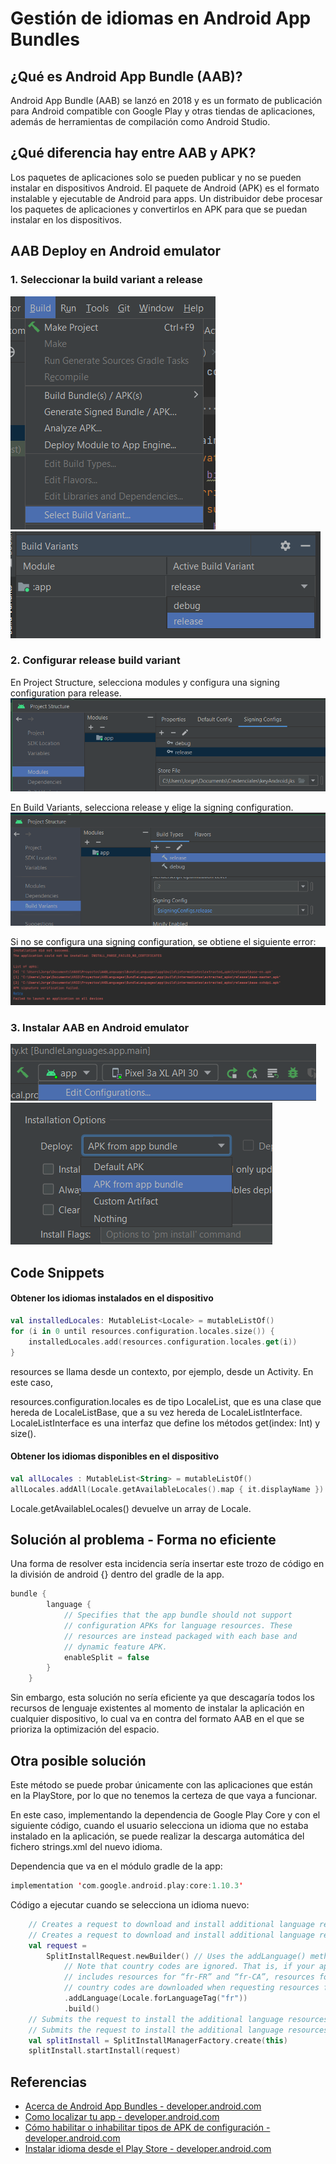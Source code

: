# Gestión de idiomas en Android App Bundles

## ¿Qué es Android App Bundle (AAB)?

Android App Bundle (AAB) se lanzó en 2018 y es un formato de publicación para Android compatible con Google Play y otras tiendas de aplicaciones, además de herramientas de compilación como Android Studio.

## ¿Qué diferencia hay entre AAB y APK?

Los paquetes de aplicaciones solo se pueden publicar y no se pueden instalar en dispositivos Android. El paquete de Android (APK) es el formato instalable y ejecutable de Android para apps. Un distribuidor debe procesar los paquetes de aplicaciones y convertirlos en APK para que se puedan instalar en los dispositivos.


## AAB Deploy en Android emulator

### 1. Seleccionar la build variant a release
![SelectBuildVariant1.png](img/SelectBuildVariant1.png)
![SelectBuildVariant2.png](img/SelectBuildVariant2.png)

### 2. Configurar release build variant

En Project Structure, selecciona modules y configura una signing configuration para release. 
![CrearConfFirma.png](img/CrearConfFirma.png)

En Build Variants, selecciona release y elige la signing configuration.
![AsignarConfFirmaARelease.png](img/AsignarConfFirmaARelease.png)

Si no se configura una signing configuration, se obtiene el siguiente error:
![ErrorAABNoFirmado.png](img/ErrorAABNoFirmado.png)

### 3. Instalar AAB en Android emulator

![EditLaunchConf1.png](img/EditLaunchConf1.png)
![EditLaunchConf2.png](img/EditLaunchConf2.png)

## Code Snippets

#### Obtener los idiomas instalados en el dispositivo

```kotlin
val installedLocales: MutableList<Locale> = mutableListOf()
for (i in 0 until resources.configuration.locales.size()) {
    installedLocales.add(resources.configuration.locales.get(i))
}
```
resources se llama desde un contexto, por ejemplo, desde un Activity. En este caso,

resources.configuration.locales es de tipo LocaleList, que es una clase que hereda de LocaleListBase, que a su vez hereda de LocaleListInterface. LocaleListInterface es una interfaz que define los métodos get(index: Int) y size().

#### Obtener los idiomas disponibles en el dispositivo

```kotlin
val allLocales : MutableList<String> = mutableListOf()
allLocales.addAll(Locale.getAvailableLocales().map { it.displayName })
```

Locale.getAvailableLocales() devuelve un array de Locale.


## Solución al problema - Forma no eficiente
Una forma de resolver esta incidencia sería insertar este trozo de código en la división de android {} dentro del gradle de la app.

```kotlin
bundle {
        language {
            // Specifies that the app bundle should not support
            // configuration APKs for language resources. These
            // resources are instead packaged with each base and
            // dynamic feature APK.
            enableSplit = false
        }
    }
```
 Sin embargo, esta solución no sería eficiente ya que descagaría todos los recursos de lenguaje existentes al momento de instalar la aplicación en cualquier dispositivo, lo cual va en contra del formato AAB en el que se prioriza la optimización del espacio.

## Otra posible solución
Este método se puede probar únicamente con las aplicaciones que están en la PlayStore, por lo que no tenemos la certeza de que vaya a funcionar.

En este caso, implementando la dependencia de Google Play Core y con el siguiente código, cuando el usuario selecciona un idioma que no estaba instalado en la aplicación, se puede realizar la descarga automática del fichero strings.xml del nuevo idioma.

Dependencia que va en el módulo gradle de la app:
```kotlin
implementation 'com.google.android.play:core:1.10.3'
```

Código a ejecutar cuando se selecciona un idioma nuevo:
```kotlin
    // Creates a request to download and install additional language resources.
    // Creates a request to download and install additional language resources.
    val request =
        SplitInstallRequest.newBuilder() // Uses the addLanguage() method to include French language resources in the request.
            // Note that country codes are ignored. That is, if your app
            // includes resources for “fr-FR” and “fr-CA”, resources for both
            // country codes are downloaded when requesting resources for "fr".
            .addLanguage(Locale.forLanguageTag("fr"))
            .build()
    // Submits the request to install the additional language resources.
    // Submits the request to install the additional language resources.
    val splitInstall = SplitInstallManagerFactory.create(this)
    splitInstall.startInstall(request)
```


## Referencias

* [Acerca de Android App Bundles - developer.android.com](https://developer.android.com/guide/app-bundle?hl=es-419)
* [Como localizar tu app - developer.android.com](https://developer.android.com/guide/topics/resources/localization?hl=es-419)
* [Cómo habilitar o inhabilitar tipos de APK de configuración - developer.android.com](https://developer.android.com/guide/app-bundle/configure-base?hl=es-419#disable_config_apks)
* [Instalar idioma desde el Play Store - developer.android.com](https://developer.android.com/reference/com/google/android/play/core/splitinstall/SplitInstallManager#startInstall(com.google.android.play.core.splitinstall.SplitInstallRequest))